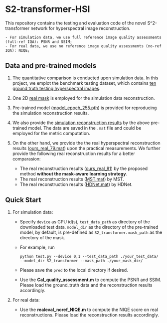 # S2-transformer-HSI

This repository contains the testing and evaluation code of the novel S^2-transformer network for hyperspectral image reconstruction. 

	- For simulation data, we use full reference image quality assessments (full-ref IQA): PSNR and SSIM;
	- For real data, we use no reference image quality assessments (no-ref IQA): NIQE;

## Data and pre-trained models

1. The quantitative comparison is conducted upon simulation data. In this project, we emplot the benchmark testing dataset, which contains [ten ground truth testing hyperspectral images](https://ufile.io/eafy9n2a).  

2. One 2D [real mask](https://ufile.io/2zbztqxm) is employed for the simulation data reconstruction. 

3. Pre-trained model ([model_epoch_255.pth](https://ufile.io/bmxw9qdn)) is provided for reproducing the simulation reconstruction results. 

4. We also provide the [simulation reconstruction results](https://ufile.io/eznqmlx9) by the above pre-trained model. The data are saved in the `.mat` file and could be employed for the metric computation. 

5. On the other hand, we provide the the real hyperspectral reconstruction results ([ours_real_79.mat](https://ufile.io/i2vpftyc)) upon the practical measurements. We further provide the following real reconstruction results for a better comparasion:
	
	- The real reconstruction results ([ours_real_81](https://ufile.io/z2ivtbh8)) by the proposed method **without the mask-aware learning strategy**.
	- The real reconstruction results ([MST.mat](https://ufile.io/ybwhb4ig)) by MST.
	- The real reconstruction results ([HDNet.mat](https://ufile.io/6fyxhlsq)) by HDNet. 


## Quick Start

1. For simulation data: 

	- Specify `device` as GPU id(s), `test_data_path` as directory of the downloaded test data. `model_dir` as the directory of the pre-trained model, by default, is pre-defined as `S2_transformer`. `mask_path` as the directory of the mask. 
	
	- For example, run 
	
		`python test.py --device 0,1 --test_data_path ./your_test_data/ --model_dir S2_transformer --mask_path ./your_mask_dir/ ` 
	
	- Please save the `pred` to the local directory if desired. 

	- Use the **Cal_quality_assessment.m** to compute the PSNR and SSIM. Please load the ground_truth data and the reconstruction results accordingly. 
	
2. For real data: 

	- Use the **realeval_noref_NIQE.m** to compute the NIQE score on real reconstructions. Please load the reconstruction results accordingly. 

